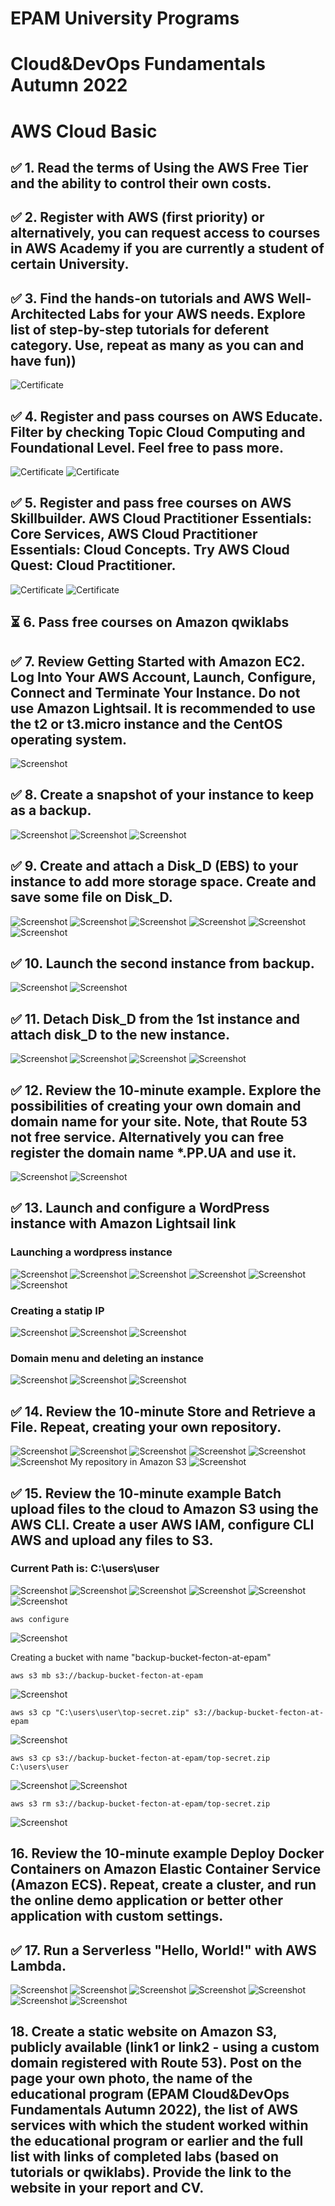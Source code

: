 # EPAM University Programs
# Cloud&DevOps Fundamentals Autumn 2022
# AWS Cloud Basic

## ✅ 1. Read the terms of Using the AWS Free Tier and the ability to control their own costs.

## ✅ 2. Register with AWS (first priority) or alternatively, you can request access to courses in AWS Academy if you are currently a student of certain University.

## ✅ 3. Find the hands-on tutorials and AWS Well-Architected Labs for your AWS needs. Explore list of step-by-step tutorials for deferent category. Use, repeat as many as you can and have fun))
![Certificate](./screenshots/aws_well_architected.png)

## ✅ 4. Register and pass courses on AWS Educate. Filter by checking Topic Cloud Computing and Foundational Level. Feel free to pass more.
![Certificate](./screenshots/aws-educate-getting-started-with-compute.png)
![Certificate](./screenshots/aws-educate-getting-started-with-storage.png)


## ✅ 5. Register and pass free courses on AWS Skillbuilder. AWS Cloud Practitioner Essentials: Core Services, AWS Cloud Practitioner Essentials: Cloud Concepts. Try AWS Cloud Quest: Cloud Practitioner.
![Certificate](./screenshots/aws_cloud_practitioner_essentials.png)
![Certificate](./screenshots/aws-cloud-quest-cloud-practitioner.png)

## ⏳ 6. Pass free courses on Amazon qwiklabs

## ✅ 7. Review Getting Started with Amazon EC2. Log Into Your AWS Account, Launch, Configure, Connect and Terminate Your Instance. Do not use Amazon Lightsail. It is recommended to use the t2 or t3.micro instance and the CentOS operating system.
![Screenshot](./screenshots/ec2_instance.png)

## ✅ 8. Create a snapshot of your instance to keep as a backup.
![Screenshot](./screenshots/snapshot_1.png)
![Screenshot](./screenshots/snapshot_2.png)
![Screenshot](./screenshots/snapshot_3.png)

## ✅ 9. Create and attach a Disk_D (EBS) to your instance to add more storage space. Create and save some file on Disk_D.
![Screenshot](./screenshots/volume_1.png)
![Screenshot](./screenshots/volume_2.png)
![Screenshot](./screenshots/volume_3.png)
![Screenshot](./screenshots/volume_4.png)
![Screenshot](./screenshots/volume_5.png)
![Screenshot](./screenshots/volume_6.png)

## ✅ 10. Launch the second instance from backup.
![Screenshot](./screenshots/instance_from_backup.png)
![Screenshot](./screenshots/instance_from_backup_2.png)

## ✅ 11. Detach Disk_D from the 1st instance and attach disk_D to the new instance.
![Screenshot](./screenshots/detach_1.png)
![Screenshot](./screenshots/detach_2.png)
![Screenshot](./screenshots/detach_3.png)
![Screenshot](./screenshots/detach_4.png)

## ✅ 12. Review the 10-minute example. Explore the possibilities of creating your own domain and domain name for your site. Note, that Route 53 not free service. Alternatively you can free register the domain name *.PP.UA and use it.
![Screenshot](./screenshots/dns.png)
![Screenshot](./screenshots/dns2.png)

## ✅ 13. Launch and configure a WordPress instance with Amazon Lightsail link
### Launching a wordpress instance
![Screenshot](./screenshots/lighsail_1.png)
![Screenshot](./screenshots/lighsail_2.png)
![Screenshot](./screenshots/lighsail_3.png)
![Screenshot](./screenshots/lighsail_4.png)
![Screenshot](./screenshots/lighsail_5.png)
![Screenshot](./screenshots/lighsail_6.png)
### Creating a statip IP
![Screenshot](./screenshots/lighsail_7.png)
![Screenshot](./screenshots/lighsail_8.png)
![Screenshot](./screenshots/lighsail_9.png)
### Domain menu and deleting an instance
![Screenshot](./screenshots/lighsail_10.png)
![Screenshot](./screenshots/lighsail_11.png)
![Screenshot](./screenshots/lighsail_12.png)

## ✅ 14. Review the 10-minute Store and Retrieve a File. Repeat, creating your own repository.
![Screenshot](./screenshots/s3_1.png)
![Screenshot](./screenshots/s3_2.png)
![Screenshot](./screenshots/s3_3.png)
![Screenshot](./screenshots/s3_4.png)
![Screenshot](./screenshots/s3_5.png)
![Screenshot](./screenshots/s3_6.png)
My repository in Amazon S3
![Screenshot](./screenshots/s3_7.png)

## ✅ 15. Review the 10-minute example Batch upload files to the cloud to Amazon S3 using the AWS CLI. Create a user AWS IAM, configure CLI AWS and upload any files to S3.

### Current Path is: C:\\users\\user

![Screenshot](./screenshots/batch_1.png)
![Screenshot](./screenshots/batch_2.png)
![Screenshot](./screenshots/batch_3.png)
![Screenshot](./screenshots/batch_4.png)
![Screenshot](./screenshots/batch_5.png)
![Screenshot](./screenshots/batch_6.png)

```
aws configure
```
![Screenshot](./screenshots/batch_7.png)

Creating a bucket with name "backup-bucket-fecton-at-epam"
```
aws s3 mb s3://backup-bucket-fecton-at-epam
```
![Screenshot](./screenshots/batch_8.png)

```
aws s3 cp "C:\users\user\top-secret.zip" s3://backup-bucket-fecton-at-epam
```
![Screenshot](./screenshots/batch_9.png)

```
aws s3 cp s3://backup-bucket-fecton-at-epam/top-secret.zip C:\users\user
```
![Screenshot](./screenshots/batch_10.png)
![Screenshot](./screenshots/batch_11.png)

```
aws s3 rm s3://backup-bucket-fecton-at-epam/top-secret.zip
```
![Screenshot](./screenshots/batch_12.png)

## 16. Review the 10-minute example Deploy Docker Containers on Amazon Elastic Container Service (Amazon ECS). Repeat, create a cluster, and run the online demo application or better other application with custom settings.

## ✅ 17. Run a Serverless "Hello, World!" with AWS Lambda.
![Screenshot](./screenshots/lambda_1.png)
![Screenshot](./screenshots/lambda_2.png)
![Screenshot](./screenshots/lambda_3.png)
![Screenshot](./screenshots/lambda_4.png)
![Screenshot](./screenshots/lambda_5.png)
![Screenshot](./screenshots/lambda_6.png)
![Screenshot](./screenshots/lambda_7.png)

## 18. Create a static website on Amazon S3, publicly available (link1 or link2 - using a custom domain registered with Route 53). Post on the page your own photo, the name of the educational program (EPAM Cloud&DevOps Fundamentals Autumn 2022), the list of AWS services with which the student worked within the educational program or earlier and the full list with links of completed labs (based on tutorials or qwiklabs). Provide the link to the website in your report and СV.
